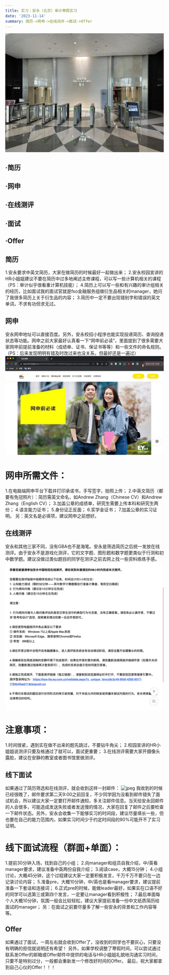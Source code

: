 ```yaml
---
title: 实习｜安永（北京）审计寒假实习
date: '2023-11-14'
summary: 简历->网申->在线测评->面试->Offer
---
```


![jpeg](安永大厅.jpeg)
## ·简历
## ·网申
## ·在线测评
## ·面试
## ·Offer

##                              简历
1.安永要求中英文简历，大家在做简历的时候最好一起做出来；
2.安永校园宣讲的HR小姐姐建议不要在简历中过多地阐述主修课程，可以写一些计算机相关的课程（PS：审计似乎很看重计算机技能）；
4.简历上可以写一些和有兴趣的审计组相关的经历，比如面试我的面试官就是fso金融服务组做衍生品相关的manager，她问了我很多简历上关于衍生品的内容；
3.简历中一定不要出现错别字和错误的英文单词，不求有功但求无过。

##                              网申
安永网申地址可以直接百度。另外，安永校招小程序也能实现投递简历、查询投递状态等功能。网申之前大家最好认真看一下“网申前必读”，里面提到了很多需要大家网申前提前准备的材料（成绩单、证书、保证书等等）和一些文件的命名规则。（PS：后来发现明明有错及时改过来也没关系，但最好还是一遍过）
![jpeg](安永网申前必读.jpeg)
# 网申所需文件：
1.在电脑端网申平台下载并打印承诺书，手写签字，拍照上传；
2.中英文简历（都要有免冠照片）：简历需英文命名，如Andrew Zhang（Chinese CV）和Andrew Zhang（English CV）；
3.加盖公章的成绩单，研究生需要上传本科和研究生两份；
4.语言能力证书；
5.身份证正反面；
6.奖学金证书；
7.加盖公章的实习证明。
另：英文名是必填项，建议网申之前想好。

##                              在线测评                   
安永和其他三家不同，没有GBA也不是海笔。安永是筛选简历之后统一发放在线测评。由于安永不是游戏化测评，它的文字题、图形题和数字题更类似于行测和初中数学题。建议没做过类似题目的同学在测评之前去网上找一些资料练练手感。
![jpeg](安永在线测评通知.jpeg)
# 注意事项：
1.时间很紧，遇到实在做不出来的题先跳过，不要钻牛角尖；
2.校园宣讲的HR小姐姐说测评只要及格通过了就可以，面试更重要；
3.在线测评需要大家开摄像头露脸，建议在安静的教室或者图书馆里做测评。

##                              线下面试
如果通过了简历筛选和在线测评，就会收到这样一封邮件：
![jpeg](安永面试通知.jpeg)
我收到的时候已经很晚了，邮件要求第二天9:00之前回复，不少同学因为没看到邮件错失了面试机会，所以建议大家一定要打开邮件通知，多关注邮件信息。当天给安永回邮件的人会很多，可能造成发送失败或者发送慢的情况，大家在回复了邮件之后要检查一下邮件状态。另外，安永会收集一下能够实习的时间段，建议尽量填长一些，但也要在自己的能力范围内，如果实习时间少于约定时间段的90%可能开不了实习证明。
# 线下面试流程（群面+单面）：
1.提前30分钟入场，找到自己的小组；
2.向manager和组员自我介绍，中/英看manager要求，建议准备中英两份自我介绍；
3.阅读case，大概15分钟；
4.小组讨论，大概45分钟，这个过程建议大家一定要积极发言，千万千万不要只在一边记录讨论内容；
5.准备pre，大概10分钟，中/英也是看manager要求，建议提前准备一下套话和连接词；
6.正式pre的时候，能做leader最好，如果实在口语不好的同学可以选第三或第四个发言，一定要让manager看到积极性；
7.最后单面每个人大概10分钟，氛围一般会比较轻松，建议大家提前准备一份中文纸质简历给面试的manager；
另：在面试之前要尽量多了解一些安永的背景和工作内容等等。

##                              Offer
如果通过了面试，一周左右就会收到Offer了，没收到的同学也不要灰心，只要没有明确的拒信就说明还有希望！
另外，如果学校调整了寒假时间，可以尝试通过联系发Offer的邮箱或Offer邮件中提供的电话与HR小姐姐礼貌地沟通实习时间，只要不是特别过分，一般都会重新发一个修改好时间的Offer。
最后，祝大家都拿到自己心仪的Offer！！！
